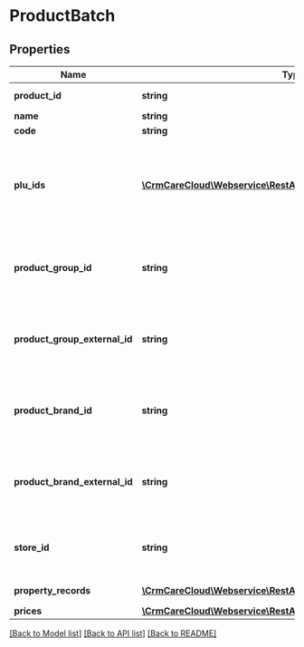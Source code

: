 # ProductBatch

## Properties
Name | Type | Description | Notes
------------ | ------------- | ------------- | -------------
**product_id** | **string** | The unique ID of the product. | [optional] 
**name** | **string** | Name of the product. | 
**code** | **string** | Code of the product. | [optional] 
**plu_ids** | [**\CrmCareCloud\Webservice\RestApi\Client\Model\PluId[]**](PluId.md) | An array of all available pluIDs from the particular product lists (default is Product ID from Global product list (consist cleaned data - unique ID of every product across all POS systems)). | 
**product_group_id** | **string** | The unique ID of the product group. If &#x60;product_group_external_id&#x60; is also set, both parameters have to represent the same product group. | [optional] 
**product_group_external_id** | **string** | The unique external ID of the product group. If &#x60;product_group_id&#x60; is also set, both parameters have to represent the same product group. | [optional] 
**product_brand_id** | **string** | The unique ID of the product brand. If &#x60;product_brand_external_id&#x60; is also set, both parameters have to represent the same product brand. | [optional] 
**product_brand_external_id** | **string** | The unique external ID of the product brand. If &#x60;product_brand_id&#x60; is also set, both parameters have to represent the same product brand. | [optional] 
**store_id** | **string** | The unique ID of the store where the product group is valid. The product group is global if this value is not set. | [optional] 
**property_records** | [**\CrmCareCloud\Webservice\RestApi\Client\Model\PropertyRecord[]**](PropertyRecord.md) | List of an additional properties. | [optional] 
**prices** | [**\CrmCareCloud\Webservice\RestApi\Client\Model\Price[]**](Price.md) |  | [optional] 

[[Back to Model list]](../../README.md#documentation-for-models) [[Back to API list]](../../README.md#documentation-for-api-endpoints) [[Back to README]](../../README.md)

